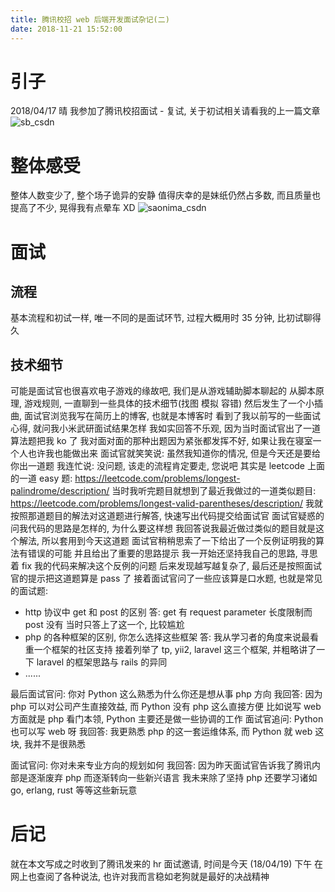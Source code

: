 ```yaml
---
title: 腾讯校招 web 后端开发面试杂记(二)
date: 2018-11-21 15:52:00
---
```

# 引子

2018/04/17 晴 
我参加了腾讯校招面试 - 复试, 关于初试相关请看我的上一篇文章
![sb_csdn](https://img-blog.csdn.net/20180419102908381)

# 整体感受

整体人数变少了, 整个场子诡异的安静
值得庆幸的是妹纸仍然占多数, 而且质量也提高了不少, 晃得我有点晕车 XD
![saonima_csdn](https://img-blog.csdn.net/20180419103006757)

# 面试
## 流程

基本流程和初试一样, 唯一不同的是面试环节, 过程大概用时 35 分钟, 比初试聊得久

## 技术细节

可能是面试官也很喜欢电子游戏的缘故吧, 我们是从游戏辅助脚本聊起的
从脚本原理, 游戏规则, 一直聊到一些具体的技术细节(找图 模拟 容错)
然后发生了一个小插曲, 面试官浏览我写在简历上的博客, 也就是本博客时
看到了我以前写的一些面试心得, 就问我小米武研面试结果怎样
我如实回答不乐观, 因为当时面试官出了一道算法题把我 ko 了
我对面对面的那种出题因为紧张都发挥不好, 如果让我在寝室一个人也许我也能做出来
面试官就笑笑说: 虽然我知道你的情况, 但是今天还是要给你出一道题
我连忙说: 没问题, 该走的流程肯定要走, 您说吧
其实是 leetcode 上面的一道 easy 题:
https://leetcode.com/problems/longest-palindrome/description/
当时我听完题目就想到了最近我做过的一道类似题目:
https://leetcode.com/problems/longest-valid-parentheses/description/
我就按照那道题目的解法对这道题进行解答, 快速写出代码提交给面试官
面试官疑惑的问我代码的思路是怎样的, 为什么要这样想
我回答说我最近做过类似的题目就是这个解法, 所以套用到今天这道题
面试官稍稍思索了一下给出了一个反例证明我的算法有错误的可能
并且给出了重要的思路提示
我一开始还坚持我自己的思路, 寻思着 fix 我的代码来解决这个反例的问题
后来发现越写越复杂了, 最后还是按照面试官的提示把这道题算是 pass 了
接着面试官问了一些应该算是口水题, 也就是常见的面试题:

* http 协议中 get 和 post 的区别
	答: get 有 request parameter 长度限制而 post 没有
	当时只答上了这一个, 比较尴尬
* php 的各种框架的区别, 你怎么选择这些框架
	答: 我从学习者的角度来说最看重一个框架的社区支持
	接着列举了 tp, yii2, laravel 这三个框架, 并粗略讲了一下 laravel 的框架思路与 rails 的异同
* ......

最后面试官问: 你对 Python 这么熟悉为什么你还是想从事 php 方向
我回答: 因为 php 可以对公司产生直接效益, 而 Python 没有 php 这么直接方便
比如说写 web 方面就是 php 看门本领, Python 主要还是做一些协调的工作
面试官追问: Python 也可以写 web 呀
我回答: 我更熟悉 php 的这一套运维体系, 而 Python 就 web 这块, 我并不是很熟悉

面试官问: 你对未来专业方向的规划如何
我回答: 因为昨天面试官告诉我了腾讯内部是逐渐废弃 php 而逐渐转向一些新兴语言
我未来除了坚持 php 还要学习诸如 go, erlang, rust 等等这些新玩意

# 后记

就在本文写成之时收到了腾讯发来的 hr 面试邀请, 时间是今天 (18/04/19) 下午
在网上也查阅了各种说法, 也许对我而言稳如老狗就是最好的决战精神
